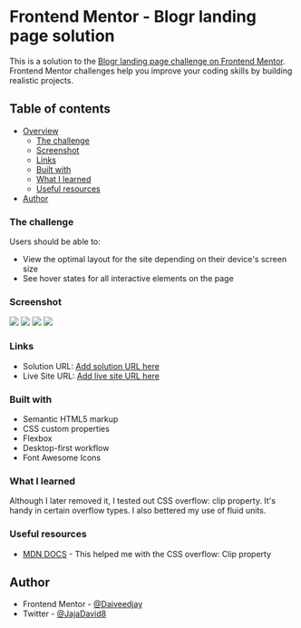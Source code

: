 # Frontend Mentor - Blogr landing page solution

This is a solution to the [Blogr landing page challenge on Frontend Mentor](https://www.frontendmentor.io/challenges/blogr-landing-page-EX2RLAApP). Frontend Mentor challenges help you improve your coding skills by building realistic projects.

## Table of contents

- [Overview](#overview)
  - [The challenge](#the-challenge)
  - [Screenshot](#screenshot)
  - [Links](#links)
  - [Built with](#built-with)
  - [What I learned](#what-i-learned)
  - [Useful resources](#useful-resources)
- [Author](#author)

### The challenge

Users should be able to:

- View the optimal layout for the site depending on their device's screen size
- See hover states for all interactive elements on the page

### Screenshot

![](./screenshots/Active%20view.png)
![](./screenshots/Desktop%20view.png)
![](./screenshots/Mobile%20view.png)
![](./screenshots/Tablet%20view.png)

### Links

- Solution URL: [Add solution URL here](https://github.com/Daiveedjay/blogr-page)
- Live Site URL: [Add live site URL here](https://blogr-femc.netlify.app/)

### Built with

- Semantic HTML5 markup
- CSS custom properties
- Flexbox
- Desktop-first workflow
- Font Awesome Icons

### What I learned

Although I later removed it, I tested out CSS overflow: clip property. It's handy in certain overflow types.
I also bettered my use of fluid units.

### Useful resources

- [MDN DOCS](hhttps://developer.mozilla.org/en-US/docs/Web/CSS) - This helped me with the CSS overflow: Clip property

## Author

- Frontend Mentor - [@Daiveedjay](https://www.frontendmentor.io/profile/Daiveedjay)
- Twitter - [@JajaDavid8](https://twitter.com/JajaDavid8)
